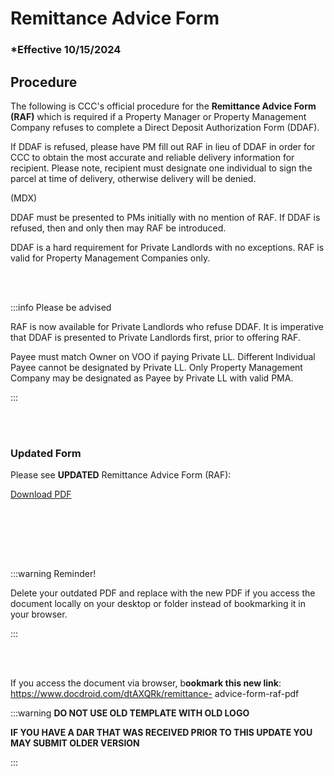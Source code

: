 # Remittance Advice Form

### \*Effective 10/15/2024

## Procedure

The following is CCC's official procedure for the **Remittance Advice Form (RAF)** which is required if a Property
Manager or Property Management Company refuses to complete a Direct Deposit Authorization Form (DDAF).

If DDAF is refused, please have PM fill out RAF in lieu of DDAF in order for CCC to obtain the most accurate and
reliable delivery information for recipient. Please note, recipient must designate one individual to sign the parcel at
time of delivery, otherwise delivery will be denied.

(MDX)

DDAF must be presented to PMs initially with no mention of RAF. If DDAF is refused, then and only then may RAF
be introduced.

DDAF is a hard requirement for Private Landlords with no exceptions. RAF is valid for Property Management
Companies only.

<br></br>

:::info Please be advised

RAF is now available for Private Landlords who refuse DDAF. It is imperative that DDAF is presented to Private
Landlords first, prior to offering RAF.

Payee must match Owner on VOO if paying Private LL. Different Individual Payee cannot be designated by Private
LL. Only Property Management Company may be designated as Payee by Private LL with valid PMA.

:::

<br></br>

### Updated Form

Please see **UPDATED** Remittance Advice Form (RAF):

<a href="/files/raf.pdf" download>Download PDF</a>

<br></br>

<br></br>

:::warning Reminder!

Delete your outdated PDF and replace with the new PDF if you access the document locally on your
desktop or folder instead of bookmarking it in your browser.

:::

<br></br>

If you access the document via browser, b**ookmark this new link**: https://www.docdroid.com/dtAXQRk/remittance-
advice-form-raf-pdf

:::warning **DO NOT USE OLD TEMPLATE WITH OLD LOGO**

**IF YOU HAVE A DAR THAT WAS RECEIVED PRIOR TO THIS UPDATE YOU MAY SUBMIT OLDER VERSION**

:::
